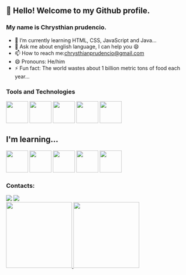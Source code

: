 ## 👋 Hello! Welcome to my Github profile.
### My name is Chrysthian prudencio.


- 🌱 I’m currently learning HTML, CSS, JavaScript and Java...
- 💬 Ask me about english language, I can help you 😄
- 📫 How to reach me:chrysthianprudencio@gmail.com
- 😄 Pronouns: He/him
- ⚡ Fun fact: The world wastes about 1 billion metric tons of food each year...

### Tools and Technologies

<img height="60" width="60" src="https://cdn.jsdelivr.net/gh/devicons/devicon/icons/html5/html5-original-wordmark.svg" /> <img  height="60" width="60" src="https://cdn.jsdelivr.net/gh/devicons/devicon/icons/css3/css3-original-wordmark.svg" /> <img height="60" width="60" src="https://cdn.jsdelivr.net/gh/devicons/devicon/icons/javascript/javascript-original.svg" />  <img height="60" width="60" src="https://cdn.jsdelivr.net/gh/devicons/devicon/icons/git/git-original-wordmark.svg" />  <img height="60" width="60" src="https://cdn.jsdelivr.net/gh/devicons/devicon/icons/java/java-original-wordmark.svg" />

## I'm learning...

<img height="60" width="60" src="https://cdn.jsdelivr.net/gh/devicons/devicon/icons/html5/html5-original-wordmark.svg" /> <img  height="60" width="60" src="https://cdn.jsdelivr.net/gh/devicons/devicon/icons/css3/css3-original-wordmark.svg" /> <img height="60" width="60" src="https://cdn.jsdelivr.net/gh/devicons/devicon/icons/javascript/javascript-original.svg" />  <img height="60" width="60" src="https://cdn.jsdelivr.net/gh/devicons/devicon/icons/git/git-original-wordmark.svg" />  <img height="60" width="60" src="https://cdn.jsdelivr.net/gh/devicons/devicon/icons/java/java-original-wordmark.svg" />


### Contacts:

<div>
<a href = "mailto:chrysthianprudencio@gmail.com"><img src="https://img.shields.io/badge/Gmail-D14836?style=for-the-badge&logo=gmail&logoColor=white" target="_blank"></a>
<a href="https://www.linkedin.com/in/chrysthianprudencio/" target="_blank"><img src="https://img.shields.io/badge/-LinkedIn-%230077B5?style=for-the-badge&logo=linkedin&logoColor=white" target="_blank"></a>   
</div>

<div>
<a href="https://github.com/chrysthianprudencio">
<img height="180em" src="https://github-readme-stats.vercel.app/api/top-langs/?username=seu-usuário-aqui&layout=compact&langs_count=7&theme=dracula"/>
<img height="180em" src="https://github-readme-stats.vercel.app/api?username=seu-usuário-aqui&show_icons=true&theme=dracula&include_all_commits=true&count_private=true"/>
</div>





      
